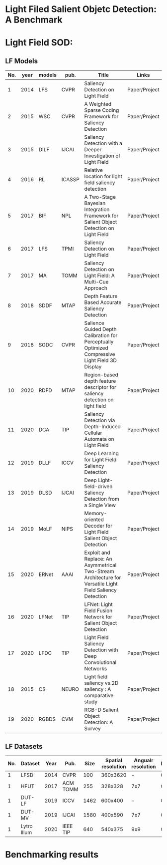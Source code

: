 # Light Filed Salient Objetc Detection: A Benchmark

# Light Field SOD:
## LF Models

| No.  | year | models | pub.   | Title                                                        | Links         |
| ---- | ---- | ------ | ------ | ------------------------------------------------------------ | ------------- |
| 1    | 2014 | LFS    | CVPR   | Saliency Detection on Light Field                            | Paper/Project |
| 2    | 2015 | WSC    | CVPR   | A Weighted Sparse Coding Framework for Saliency Detection    | Paper/Project |
| 3    | 2015 | DILF   | IJCAI  | Saliency Detection with a Deeper Investigation of Light Field | Paper/Project |
| 4    | 2016 | RL     | ICASSP | Relative location for light field saliency detection         | Paper/Project |
| 5    | 2017 | BIF    | NPL    | A Two-Stage Bayesian Integration Framework for Salient Object  Detection on Light Field | Paper/Project |
| 6    | 2017 | LFS    | TPMI   | Saliency Detection on Light Field                            | Paper/Project |
| 7    | 2017 | MA     | TOMM   | Saliency Detection on Light Field: A Multi-Cue Approach      | Paper/Project |
| 8    | 2018 | SDDF   | MTAP   | Depth Feature Based Accurate Saliency Detection              | Paper/Project |
| 9    | 2018 | SGDC   | CVPR   | Salience Guided Depth Calibration for Perceptually Optimized  Compressive Light Field 3D Display | Paper/Project |
| 10   | 2020 | RDFD   | MTAP   | Region-based depth feature descriptor for saliency detection  on light field | Paper/Project |
| 11   | 2020 | DCA    | TIP    | Saliency Detection via Depth-Induced Cellular Automata on  Light Field | Paper/Project |
| 12   | 2019 | DLLF   | ICCV   | Deep Learning for Light Field Saliency Detection             | Paper/Project |
| 13   | 2019 | DLSD   | IJCAI  | Deep Light-field-driven Saliency Detection from a Single View | Paper/Project |
| 14   | 2019 | MoLF   | NIPS   | Memory-oriented Decoder for Light Field Salient Object  Detection | Paper/Project |
| 15   | 2020 | ERNet  | AAAI   | Exploit and Replace: An Asymmetrical Two-Stream Architecture  for Versatile Light Field Saliency Detection | Paper/Project |
| 16   | 2020 | LFNet  | TIP    | LFNet: Light Field Fusion Network for Salient Object Detection | Paper/Project |
| 17   | 2020 | LFDC   | TIP    | Light Field Saliency Detection with Deep Convolutional  Networks | Paper/Project |
| 18   | 2015 | CS     | NEURO  | Light field saliency vs.2D saliency : A comparative study    | Paper/Project |
| 19   | 2020 |RGBDS   | CVM    | RGB-D Salient Object Detection: A Survey                     | Paper/Project |

## LF Datasets

| No.  | Dataset     | Year | Pub.     | Size | Spatial resolution | Angualr resolution | MOP  | FS   | MV   | DE   | ML   | GT   | Raw  | Download |
| ---- | ----------- | ---- | -------- | ---- | ------------------ | ------------------ | ---- | ---- | ---- | ---- | ---- | ---- | ---- | -------- |
| 1    | LFSD        | 2014 | CVPR     | 100  | 360x3620           | -                  | 0.04 | P    |      | P    |      | P    | P    | Link     |
| 1    | HFUT        | 2017 | ACM TOMM | 255  | 328x328            | 7x7                | 0.29 | P    | P    | P    |      | P    |      | Link     |
| 1    | DUT-LF      | 2019 | ICCV     | 1462 | 600x400            | -                  | 0.05 | P    |      | P    |      | P    |      | Link     |
| 1    | DUT-MV      | 2019 | IJCAI    | 1580 | 400x590            | 7x7                | 0.04 |      | P    |      |      | P    |      | Link     |
| 1    | Lytro Illum | 2020 | IEEE TIP | 640  | 540x375            | 9x9                | 0.15 |      |      |      | P    | P    | P    | Link     |


# Benchmarking results

